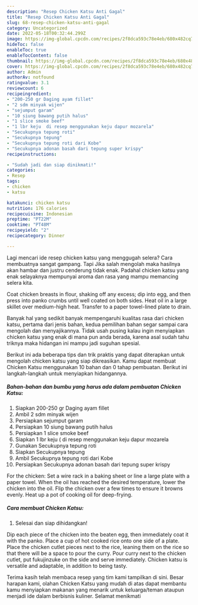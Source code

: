```yaml
---
description: "Resep Chicken Katsu Anti Gagal"
title: "Resep Chicken Katsu Anti Gagal"
slug: 68-resep-chicken-katsu-anti-gagal
category: Uncategorized
date: 2022-05-18T00:32:44.299Z
image: https://img-global.cpcdn.com/recipes/2f8dca593c78e4eb/680x482cq70/chicken-katsu-foto-resep-utama.jpg
hideToc: false
enableToc: true
enableTocContent: false
thumbnail: https://img-global.cpcdn.com/recipes/2f8dca593c78e4eb/680x482cq70/chicken-katsu-foto-resep-utama.jpg
cover: https://img-global.cpcdn.com/recipes/2f8dca593c78e4eb/680x482cq70/chicken-katsu-foto-resep-utama.jpg
author: Admin
authorAv: notfound
ratingvalue: 3.1
reviewcount: 6
recipeingredient:
- "200-250 gr Daging ayam fillet"
- "2 sdm minyak wijen"
- "sejumput garam"
- "10 siung bawang putih halus"
- "1 slice smoke beef"
- "1 lbr keju  di resep menggunakan keju dapur mozarela"
- "Secukupnya tepung roti"
- "Secukupnya tepung"
- "Secukupnya tepung roti dari Kobe"
- "Secukupnya adonan basah dari tepung super krispy"
recipeinstructions:

- "Sudah jadi dan siap dinikmati!"
categories:
- Resep
tags:
- chicken
- katsu

katakunci: chicken katsu 
nutrition: 176 calories
recipecuisine: Indonesian
preptime: "PT22M"
cooktime: "PT48M"
recipeyield: "2"
recipecategory: Dinner

---
```



Lagi mencari ide resep chicken katsu yang menggugah selera? Cara membuatnya sangat gampang. Tapi Jika salah mengolah maka hasilnya akan hambar dan justru cenderung tidak enak. Padahal chicken katsu yang enak selayaknya mempunyai aroma dan rasa yang mampu memancing selera kita.


Coat chicken breasts in flour, shaking off any excess; dip into egg, and then press into panko crumbs until well coated on both sides. Heat oil in a large skillet over medium-high heat. Transfer to a paper towel-lined plate to drain.

Banyak hal yang sedikit banyak mempengaruhi kualitas rasa dari chicken katsu, pertama dari jenis bahan, kedua pemilihan bahan segar sampai cara mengolah dan menyajikannya. Tidak usah pusing kalau ingin menyiapkan chicken katsu yang enak di mana pun anda berada, karena asal sudah tahu triknya maka hidangan ini mampu jadi suguhan spesial.


Berikut ini ada beberapa tips dan trik praktis yang dapat diterapkan untuk mengolah chicken katsu yang siap dikreasikan. Kamu dapat membuat Chicken Katsu menggunakan 10 bahan dan 0 tahap pembuatan. Berikut ini langkah-langkah untuk menyiapkan hidangannya.

<!--inarticleads1-->

##### Bahan-bahan dan bumbu yang harus ada dalam pembuatan Chicken Katsu:

1. Siapkan 200-250 gr Daging ayam fillet
1. Ambil 2 sdm minyak wijen
1. Persiapkan sejumput garam
1. Persiapkan 10 siung bawang putih halus
1. Persiapkan 1 slice smoke beef
1. Siapkan 1 lbr keju ( di resep menggunakan keju dapur mozarela
1. Gunakan Secukupnya tepung roti
1. Siapkan Secukupnya tepung
1. Ambil Secukupnya tepung roti dari Kobe
1. Persiapkan Secukupnya adonan basah dari tepung super krispy


For the chicken: Set a wire rack in a baking sheet or line a large plate with a paper towel. When the oil has reached the desired temperature, lower the chicken into the oil. Flip the chicken over a few times to ensure it browns evenly. Heat up a pot of cooking oil for deep-frying. 

<!--inarticleads2-->

##### Cara membuat Chicken Katsu:


1. Selesai dan siap dihidangkan!

Dip each piece of the chicken into the beaten egg, then immediately coat it with the panko. Place a cup of hot cooked rice onto one side of a plate. Place the chicken cutlet pieces next to the rice, leaning them on the rice so that there will be a space to pour the curry. Pour curry next to the chicken cutlet, put fukujinzuke on the side and serve immediately. Chicken katsu is versatile and adaptable, in addition to being tasty. 

Terima kasih telah membaca resep yang tim kami tampilkan di sini. Besar harapan kami, olahan Chicken Katsu yang mudah di atas dapat membantu kamu menyiapkan makanan yang menarik untuk keluarga/teman ataupun menjadi ide dalam berbisnis kuliner. Selamat menikmati
